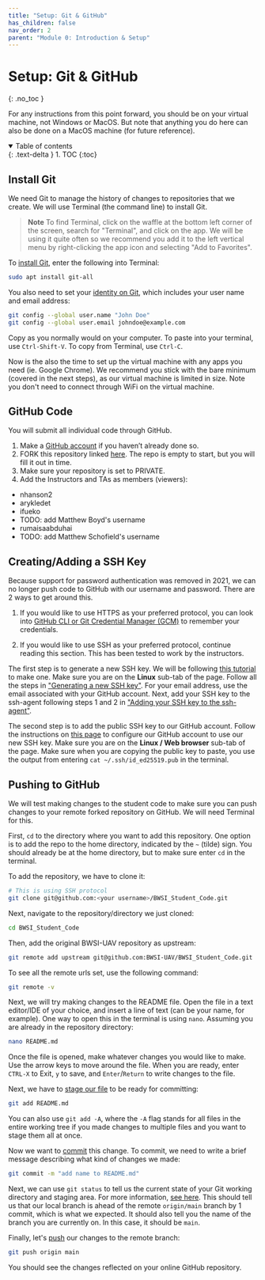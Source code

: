 ```yaml
---
title: "Setup: Git & GitHub"
has_children: false
nav_order: 2
parent: "Module 0: Introduction & Setup"
---
```


# Setup: Git & GitHub
{: .no_toc }

For any instructions from this point forward, you should be on your virtual machine, not Windows or MacOS. But note that anything you do here can also be done on a MacOS machine (for future reference).

<details open markdown="block">
  <summary>
    Table of contents
  </summary>
  {: .text-delta }
1. TOC
{:toc}
</details>

## Install Git

We need Git to manage the history of changes to repositories that we create. We will use Terminal (the command line) to install Git.

> **Note**
> To find Terminal, click on the waffle at the bottom left corner of the screen, search for "Terminal", and click on the app. We will be using it quite often so we recommend you add it to the left vertical menu by right-clicking the app icon and selecting "Add to Favorites".

To [install Git](https://git-scm.com/book/en/v2/Getting-Started-Installing-Git), enter the following into Terminal:

```bash
sudo apt install git-all
```

You also need to set your [identity on Git](https://git-scm.com/book/en/v2/Getting-Started-First-Time-Git-Setup), which includes your user name and email address:

```bash
git config --global user.name "John Doe"
git config --global user.email johndoe@example.com
```

Copy as you normally would on your computer. To paste into your terminal, use `Ctrl-Shift-V`. To copy from Terminal, use `Ctrl-C`.

Now is the also the time to set up the virtual machine with any apps you need (ie. Google Chrome). We recommend you stick with the bare minimum (covered in the next steps), as our virtual machine is limited in size. Note you don't need to connect through WiFi on the virtual machine.

## GitHub Code

You will submit all individual code through GitHub.

1. Make a [GitHub account](https://github.com/) if you haven’t already done so.
2. FORK this repository linked [here](https://github.com/BWSI-UAV/BWSI_Student_Code). The repo is empty to start, but you will fill it out in time.
3. Make sure your repository is set to PRIVATE.
4. Add the Instructors and TAs as members (viewers):
  - nhanson2
  - arykledet
  - ifueko
  - TODO: add Matthew Boyd's username
  - rumaisaabduhai
  - TODO: add Matthew Schofield's username

## Creating/Adding a SSH Key

Because support for password authentication was removed in 2021, we can no longer push code to GitHub with our username and password. There are 2 ways to get around this. 

1. If you would like to use HTTPS as your preferred protocol, you can look into [GitHub CLI or Git Credential Manager (GCM)](https://docs.github.com/en/get-started/getting-started-with-git/caching-your-github-credentials-in-git) to remember your credentials.

2. If you would like to use SSH as your preferred protocol, continue reading this section. This has been tested to work by the instructors.

The first step is to generate a new SSH key. We will be following [this tutorial](https://docs.github.com/en/authentication/connecting-to-github-with-ssh/generating-a-new-ssh-key-and-adding-it-to-the-ssh-agent) to make one. Make sure you are on the **Linux** sub-tab of the page. Follow all the steps in ["Generating a new SSH key"](https://docs.github.com/en/authentication/connecting-to-github-with-ssh/generating-a-new-ssh-key-and-adding-it-to-the-ssh-agent#generating-a-new-ssh-key). For your email address, use the email associated with your GitHub account. Next, add your SSH key to the ssh-agent following steps 1 and 2 in ["Adding your SSH key to the ssh-agent"](https://docs.github.com/en/authentication/connecting-to-github-with-ssh/generating-a-new-ssh-key-and-adding-it-to-the-ssh-agent#adding-your-ssh-key-to-the-ssh-agent).

The second step is to add the public SSH key to our GitHub account. Follow the instructions on [this page](https://docs.github.com/en/authentication/connecting-to-github-with-ssh/adding-a-new-ssh-key-to-your-github-account) to configure our GitHub account to use our new SSH key. Make sure you are on the **Linux / Web browser** sub-tab of the page. Make sure when you are copying the public key to paste, you use the output from entering `cat ~/.ssh/id_ed25519.pub` in the terminal.

## Pushing to GitHub

We will test making changes to the student code to make sure you can push changes to your remote forked repository on GitHub. We will need Terminal for this.

First, `cd` to the directory where you want to add this repository. One option is to add the repo to the home directory, indicated by the `~` (tilde) sign. You should already be at the home directory, but to make sure enter `cd` in the terminal.

To add the repository, we have to clone it:
```bash
# This is using SSH protocol
git clone git@github.com:<your username>/BWSI_Student_Code.git
```

Next, navigate to the repository/directory we just cloned:
```bash
cd BWSI_Student_Code
```

Then, add the original BWSI-UAV repository as upstream:
```bash
git remote add upstream git@github.com:BWSI-UAV/BWSI_Student_Code.git
```

To see all the remote urls set, use the following command:
```bash
git remote -v
```

Next, we will try making changes to the README file. Open the file in a text editor/IDE of your choice, and insert a line of text (can be your name, for example). One way to open this in the terminal is using `nano`. Assuming you are already in the repository directory:
```bash
nano README.md
```

Once the file is opened, make whatever changes you would like to make. Use the arrow keys to move around the file. When you are ready, enter `CTRL-X` to Exit, `y` to save, and `Enter`/`Return` to write changes to the file.

Next, we have to [stage our file](https://github.com/git-guides/git-add) to be ready for committing:
```bash
git add README.md
```

You can also use `git add -A`, where the `-A` flag stands for all files in the entire working tree if you made changes to multiple files and you want to stage them all at once.

Now we want to [commit](https://github.com/git-guides/git-commit) this change. To commit, we need to write a brief message describing what kind of changes we made:
```bash
git commit -m "add name to README.md"
```

Next, we can use `git status` to tell us the current state of your Git working directory and staging area. For more information, [see here](https://github.com/git-guides/git-status). This should tell us that our local branch is ahead of the remote `origin/main` branch by 1 commit, which is what we expected. It should also tell you the name of the branch you are currently on. In this case, it should be `main`.

Finally, let's [push](https://github.com/git-guides/git-push) our changes to the remote branch:
```bash
git push origin main
```

You should see the changes reflected on your online GitHub repository.